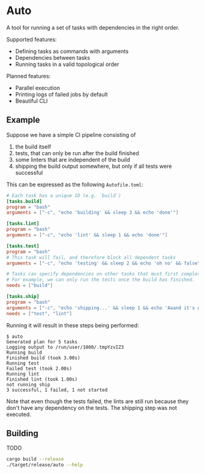 # Auto

A tool for running a set of tasks with dependencies in the right order.

Supported features:
- Defining tasks as commands with arguments
- Dependencies between tasks
- Running tasks in a valid topological order

Planned features:
- Parallel execution
- Printing logs of failed jobs by default
- Beautiful CLI

## Example

Suppose we have a simple CI pipeline consisting of
1. the build itself
2. tests, that can only be run after the build finished
3. some linters that are independent of the build
4. shipping the build output somewhere, but only if all tests were successful

This can be expressed as the following `Autofile.toml`:

```toml
# Each task has a unique ID (e.g. `build`)
[tasks.build]
program = "bash"
arguments = ["-c", "echo 'building' && sleep 3 && echo 'done'"]

[tasks.lint]
program = "bash"
arguments = ["-c", "echo 'lint' && sleep 1 && echo 'done'"]

[tasks.test]
program = "bash"
# This task will fail, and therefore block all dependent tasks
arguments = ["-c", "echo 'testing' && sleep 2 && echo 'oh no' && false"]

# Tasks can specify dependencies on other tasks that must first complete successfully.
# For example, we can only run the tests once the build has finished.
needs = ["build"]

[tasks.ship]
program = "bash"
arguments = ["-c", "echo 'shipping...' && sleep 1 && echo 'Aaand it's gone.'"]
needs = ["test", "lint"]
```

Running it will result in these steps being performed:

```
$ auto
Generated plan for 5 tasks
Logging output to /run/user/1000/.tmpYzvIZ3
Running build
Finished build (took 3.00s)
Running test
Failed test (took 2.00s)
Running lint
Finished lint (took 1.00s)
not running ship
3 successful, 1 failed, 1 not started
```

Note that even though the tests failed, the lints are still run
because they don't have any dependency on the tests.
The shipping step was not executed.

## Building

TODO

```bash
cargo build --release
./target/release/auto --help
```